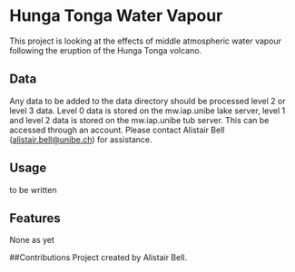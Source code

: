 # Hunga Tonga Water Vapour 
This project is looking at the effects of middle atmospheric
water vapour following the eruption of the Hunga Tonga 
volcano. 

## Data
Any data to be added to the data directory should be processed level 2
or level 3 data. Level 0 data is stored on the mw.iap.unibe lake server, 
level 1 and level 2 data is stored on the mw.iap.unibe tub server. This
can be accessed through an account. Please contact Alistair Bell 
(alistair.bell@unibe.ch) for assistance. 

## Usage
to be written

## Features
None as yet

##Contributions 
Project created by Alistair Bell. 

